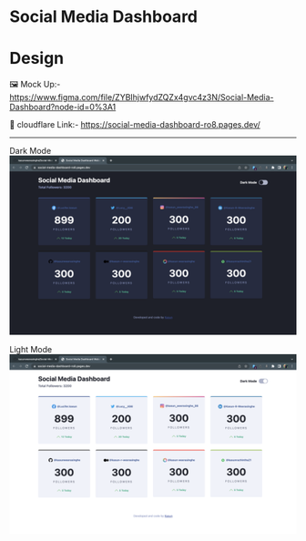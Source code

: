 # Social Media  Dashboard

# Design

️️🖼️ Mock Up:- https://www.figma.com/file/ZYBIhjwfydZQZx4gvc4z3N/Social-Media-Dashboard?node-id=0%3A1

📃 cloudflare Link:- https://social-media-dashboard-ro8.pages.dev/

---

Dark Mode
![cal!](assets/images/project_ss/Dark.png)

Light Mode
![cal!](assets/images/project_ss/Light.png)